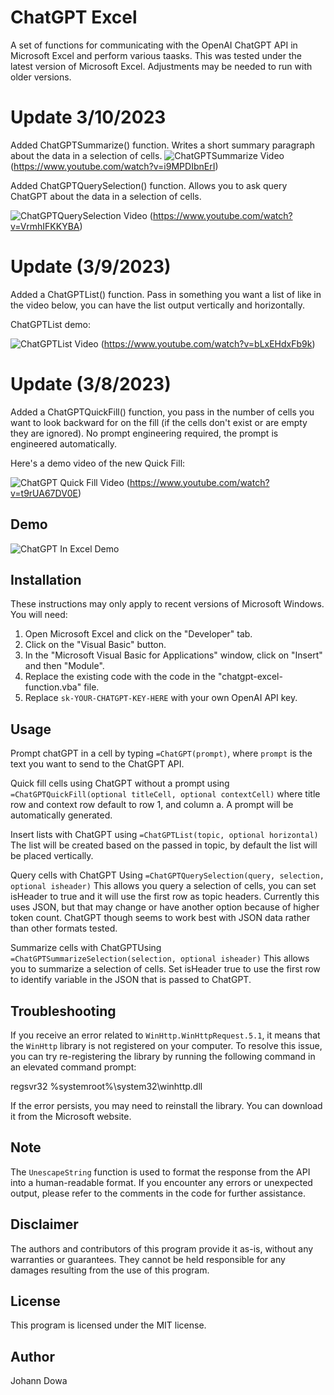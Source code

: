 # ChatGPT Excel

A set of functions for communicating with the OpenAI ChatGPT API in Microsoft Excel and perform various taasks. This was tested under the latest version of Microsoft Excel. Adjustments may be needed to run with older versions.

# Update 3/10/2023

Added ChatGPTSummarize() function.  Writes a short summary paragraph about the data in a selection of cells.
![ChatGPTSummarize Video](https://img.youtube.com/vi/i9MPDIbnErI/0.jpg)
(https://www.youtube.com/watch?v=i9MPDIbnErI)


Added ChatGPTQuerySelection() function.  Allows you to ask query ChatGPT about the data in a selection of cells.

![ChatGPTQuerySelection Video](https://img.youtube.com/vi/VrmhIFKKYBA/0.jpg)
(https://www.youtube.com/watch?v=VrmhIFKKYBA)

# Update (3/9/2023)

Added a ChatGPTList() function.  Pass in something you want a list of like in the video below, you can have the list output vertically and horizontally.

ChatGPTList demo:

![ChatGPTList Video](https://img.youtube.com/vi/bLxEHdxFb9k/0.jpg)
(https://www.youtube.com/watch?v=bLxEHdxFb9k)

# Update (3/8/2023)

Added a ChatGPTQuickFill() function, you pass in the number of cells you want to look backward for on the fill (if the cells don't exist or are empty they are ignored).  No prompt engineering required, the prompt is engineered automatically.  

Here's a demo video of the new Quick Fill:

![ChatGPT Quick Fill Video](https://img.youtube.com/vi/t9rUA67DV0E/0.jpg)
(https://www.youtube.com/watch?v=t9rUA67DV0E)

## Demo

![ChatGPT In Excel Demo](demo.gif)

## Installation

These instructions may only apply to recent versions of Microsoft Windows. You will need:

1. Open Microsoft Excel and click on the "Developer" tab.
2. Click on the "Visual Basic" button.
3. In the "Microsoft Visual Basic for Applications" window, click on "Insert" and then "Module".
4. Replace the existing code with the code in the "chatgpt-excel-function.vba" file.
5. Replace `sk-YOUR-CHATGPT-KEY-HERE` with your own OpenAI API key.

## Usage

Prompt chatGPT in a cell by typing `=ChatGPT(prompt)`, where `prompt` is the text you want to send to the ChatGPT API.

Quick fill cells using ChatGPT without a prompt using `=ChatGPTQuickFill(optional titleCell, optional contextCell)` where title row and context row default to row 1, and column a.  A prompt will be automatically generated.

Insert lists with ChatGPT using `=ChatGPTList(topic, optional horizontal)` The list will be created based on the passed in topic, by default the list will be placed vertically.  

Query cells with ChatGPT Using `=ChatGPTQuerySelection(query, selection, optional isheader)` This allows you query a selection of cells, you can set isHeader to true and it will use the first row as topic headers.  Currently this uses JSON, but that may change or have another option because of higher token count.  ChatGPT though seems to work best with JSON data rather than other formats tested. 

Summarize cells with ChatGPTUsing `=ChatGPTSummarizeSelection(selection, optional isheader)` This allows you to summarize a selection of cells.  Set isHeader true to use the first row to identify variable in the JSON that is passed to ChatGPT.

## Troubleshooting

If you receive an error related to `WinHttp.WinHttpRequest.5.1`, it means that the `WinHttp` library is not registered on your computer. To resolve this issue, you can try re-registering the library by running the following command in an elevated command prompt:

regsvr32 %systemroot%\system32\winhttp.dll

If the error persists, you may need to reinstall the library. You can download it from the Microsoft website.

## Note
The `UnescapeString` function is used to format the response from the API into a human-readable format. If you encounter any errors or unexpected output, please refer to the comments in the code for further assistance.

## Disclaimer
The authors and contributors of this program provide it as-is, without any warranties or guarantees. They cannot be held responsible for any damages resulting from the use of this program.

## License
This program is licensed under the MIT license.

## Author
Johann Dowa
